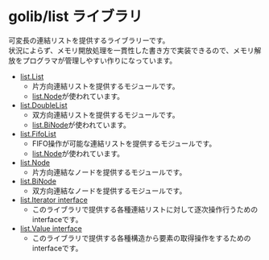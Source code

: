 # golib/list ライブラリ

可変長の連結リストを提供するライブラリーです。  
状況によらず、メモリ開放処理を一貫性した書き方で実装できるので、メモリ解放をプログラマが管理しやすい作りになっています。

* [list.List](List.md)
	* 片方向連結リストを提供するモジュールです。
	* [list.Node](Node.md)が使われています。
* [list.DoubleList](List.md)
	* 双方向連結リストを提供するモジュールです。
	* [list.BiNode](BiNode.md)が使われています。
* [list.FifoList](FifoList.md)
	* FIFO操作が可能な連結リストを提供するモジュールです。  
	* [list.Node](Node.md)が使われています。
* [list.Node](Node.md)
	* 片方向連結なノードを提供するモジュールです。
* [list.BiNode](BiNode.md)
	* 双方向連結なノードを提供するモジュールです。
* [list.Iterator interface](Iterator.md)
	* このライブラリで提供する各種連結リストに対して逐次操作行うためのinterfaceです。
* [list.Value interface](Value.md)
	* このライブラリで提供する各種構造から要素の取得操作をするためのinterfaceです。
